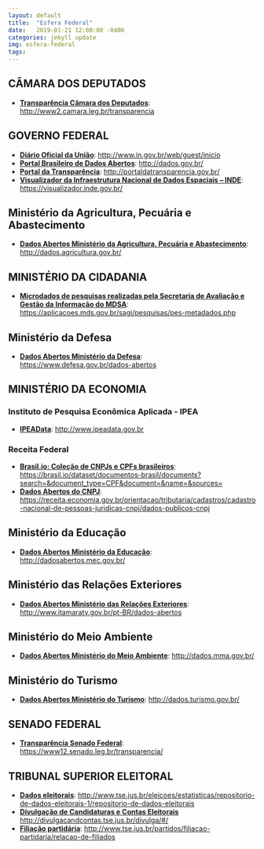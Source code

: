 ```yaml
---
layout: default
title:  "Esfera Federal"
date:   2019-01-21 12:00:00 -0400
categories: jekyll update
img: esfera-federal
tags:
---
```


## CÂMARA DOS DEPUTADOS

- **[Transparência Câmara dos Deputados](http://www2.camara.leg.br/transparencia)**: http://www2.camara.leg.br/transparencia

## GOVERNO FEDERAL

- **[Diário Oficial da União](http://www.in.gov.br/web/guest/inicio)**: http://www.in.gov.br/web/guest/inicio
- **[Portal Brasileiro de Dados Abertos](http://dados.gov.br/)**: http://dados.gov.br/
- **[Portal da Transparência](http://portaldatransparencia.gov.br/)**: http://portaldatransparencia.gov.br/
- **[Visualizador da Infraestrutura Nacional de Dados Espaciais – INDE](https://visualizador.inde.gov.br/)**: https://visualizador.inde.gov.br/

## Ministério da Agricultura, Pecuária e Abastecimento

- **[Dados Abertos Ministério da Agricultura, Pecuária e Abastecimento](http://dados.agricultura.gov.br/)**: http://dados.agricultura.gov.br/

## MINISTÉRIO DA CIDADANIA

- **[Microdados de pesquisas realizadas pela Secretaria de Avaliação e Gestão da Informação do MDSA](https://aplicacoes.mds.gov.br/sagi/pesquisas/pes-metadados.php)**: https://aplicacoes.mds.gov.br/sagi/pesquisas/pes-metadados.php

## Ministério da Defesa

- **[Dados Abertos Ministério da Defesa](https://www.defesa.gov.br/dados-abertos)**: https://www.defesa.gov.br/dados-abertos

## MINISTÉRIO DA ECONOMIA

### Instituto de Pesquisa Econômica Aplicada - IPEA

- **[IPEAData](http://www.ipeadata.gov.br)**: http://www.ipeadata.gov.br

### Receita Federal

- **[Brasil.io: Coleção de CNPJs e CPFs brasileiros](https://brasil.io/dataset/documentos-brasil/documents?search=&document_type=CPF&document=&name=&sources=)**: https://brasil.io/dataset/documentos-brasil/documents?search=&document_type=CPF&document=&name=&sources=
- **[Dados Abertos do CNPJ](https://receita.economia.gov.br/orientacao/tributaria/cadastros/cadastro-nacional-de-pessoas-juridicas-cnpj/dados-publicos-cnpj)**: https://receita.economia.gov.br/orientacao/tributaria/cadastros/cadastro-nacional-de-pessoas-juridicas-cnpj/dados-publicos-cnpj

## Ministério da Educação

- **[Dados Abertos Ministério da Educação](http://dadosabertos.mec.gov.br/)**: http://dadosabertos.mec.gov.br/

## Ministério das Relações Exteriores

- **[Dados Abertos Ministério das Relações Exteriores](http://www.itamaraty.gov.br/pt-BR/dados-abertos)**: http://www.itamaraty.gov.br/pt-BR/dados-abertos

## Ministério do Meio Ambiente

- **[Dados Abertos Ministério do Meio Ambiente](http://dados.mma.gov.br/)**: http://dados.mma.gov.br/

## Ministério do Turismo

- **[Dados Abertos Ministério do Turismo](http://dados.turismo.gov.br/)**: http://dados.turismo.gov.br/

## SENADO FEDERAL

- **[Transparência Senado Federal](https://www12.senado.leg.br/transparencia/)**: https://www12.senado.leg.br/transparencia/

## TRIBUNAL SUPERIOR ELEITORAL

- **[Dados eleitorais](http://www.tse.jus.br/eleicoes/estatisticas/repositorio-de-dados-eleitorais-1/repositorio-de-dados-eleitorais)**: http://www.tse.jus.br/eleicoes/estatisticas/repositorio-de-dados-eleitorais-1/repositorio-de-dados-eleitorais
- **[Divulgação de Candidaturas e Contas Eleitorais](http://divulgacandcontas.tse.jus.br/divulga/#/)** http://divulgacandcontas.tse.jus.br/divulga/#/
- **[Filiação partidária](http://www.tse.jus.br/partidos/filiacao-partidaria/relacao-de-filiados)**: http://www.tse.jus.br/partidos/filiacao-partidaria/relacao-de-filiados
